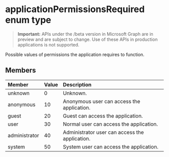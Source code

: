 # applicationPermissionsRequired enum type

> **Important:** APIs under the /beta version in Microsoft Graph are in preview and are subject to change. Use of these APIs in production applications is not supported.

Possible values of permissions the application requires to function.

## Members

|Member|Value|Description|
|:---|:---|:---|
|unknown|0|Unknown.|
|anonymous|10| Anonymous user can access the application.|
|guest|20|Guest can access the application.|
|user|30|Normal user can access the application.|
|administrator|40|Administrator user can access the application.|
|system|50|System user can access the application.|
